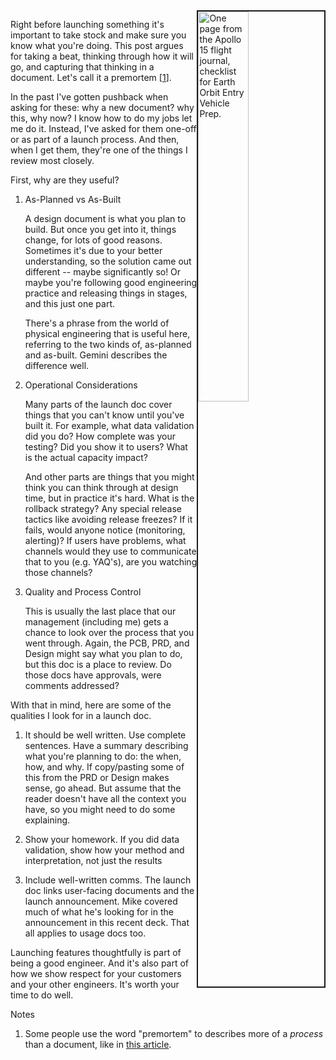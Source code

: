 <!--
.. title: I'm About To Launch This
.. slug: about-to-launch
.. date: 3025-09-26 09:12:46 UTC-07:00
.. tags: Engineering
.. category: 
.. link: 
.. description: 
.. type: text
-->

<!--
https://docs.google.com/document/d/1Cwo6eJQp5Dub0gFSPj3AJiUzMg49uvuAY-J1ZVWsj9I/edit?tab=t.0#heading=h.x6q5nzfc369r
-->

<img style="float:right" class="postimage" src="https://www.nasa.gov/wp-content/uploads/static/history/afj/ap15fj/csmlc/5-01.gif" alt="One page from the Apollo 15 flight journal, checklist for Earth Orbit Entry Vehicle Prep." width=40% border=2px>

Right before launching something it's important to take stock and make sure you
know what you're doing. This post argues for taking a beat, thinking through how
it will go, and capturing that thinking in a document. Let's call it a premortem \[[1](#note1)\].

In the past I've gotten pushback when asking for these: why a new document? why
this, why now? I know how to do my jobs let me do it. Instead, I've asked for
them one-off or as part of a launch process. And then, when I get them, they're
one of the things I review most closely.

First, why are they useful?

1. As-Planned vs As-Built

    A design document is what you plan to build. But once you get into it,
    things change, for lots of good reasons. Sometimes it's due to your better
    understanding, so the solution came out different -- maybe significantly so!
    Or maybe you're following good engineering practice and releasing things in
    stages, and this just one part.

    There's a phrase from the world of physical engineering that is useful here,
    referring to the two kinds of, as-planned and as-built. Gemini describes the
    difference well. 

2. Operational Considerations

    Many parts of the launch doc cover things that you can't know until you've
    built it. For example, what data validation did you do? How complete was
    your testing? Did you show it to users? What is the actual capacity impact?

    And other parts are things that you might think you can think through at
    design time, but in practice it's hard. What is the rollback strategy? Any
    special release tactics like avoiding release freezes? If it fails, would
    anyone notice (monitoring, alerting)? If users have problems, what channels
    would they use to communicate that to you (e.g. YAQ's), are you watching
    those channels?

3. Quality and Process Control

    This is usually the last place that our management (including me) gets a
    chance to look over the process that you went through. Again, the PCB, PRD,
    and Design might say what you plan to do, but this doc is a place to review.
    Do those docs have approvals, were comments addressed? 

With that in mind, here are some of the qualities I look for in a launch doc.

1. It should be well written. Use complete sentences. Have a summary describing
   what you're planning to do: the when, how, and why. If copy/pasting some of
   this from the PRD or Design makes sense, go ahead. But assume that the reader
   doesn't have all the context you have, so you might need to do some
   explaining.


2. Show your homework. If you did data validation, show how your method and
   interpretation, not just the results

3. Include well-written comms. The launch doc links user-facing documents and
   the launch announcement. Mike covered much of what he's looking for in the
   announcement in this recent deck. That all applies to usage docs too.

Launching features thoughtfully is part of being a good engineer. And it's also
part of how we show respect for your customers and your other engineers. It's
worth your time to do well.

Notes
<a name="note1"></a>

1. Some people use the word "premortem" to describes more of a _process_ than a
   document, like in [this article][].
   
[this article]: https://hbr.org/2007/09/performing-a-project-premortem
